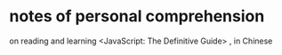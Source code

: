 # notes of personal comprehension 

on reading and learning <JavaScript: The Definitive Guide> , in Chinese
